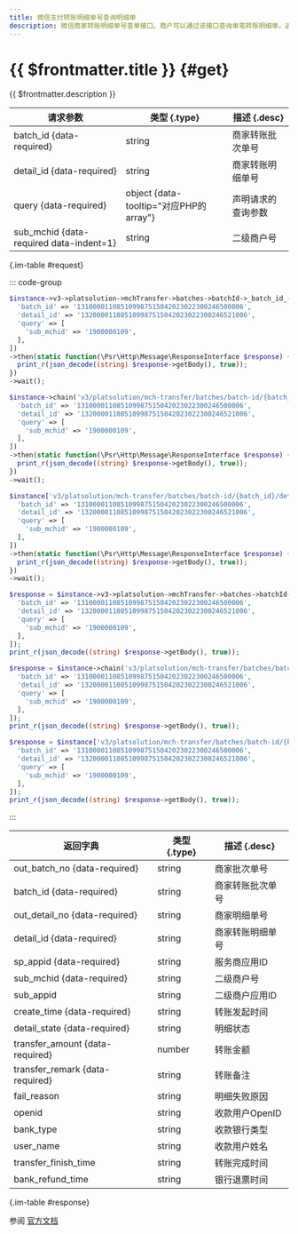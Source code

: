 ```yaml
---
title: 微信支付转账明细单号查询明细单
description: 微信商家转账明细单号查单接口。商户可以通过该接口查询单笔转账明细单。返回消息中包含微信明细单号、明细状态、转账金额、失败原因、收款用户姓名、收款用户OpenID等信息。
---
```


# {{ $frontmatter.title }} {#get}

{{ $frontmatter.description }}

| 请求参数 | 类型 {.type} | 描述 {.desc}
| --- | --- | ---
| batch_id {data-required} | string | 商家转账批次单号
| detail_id {data-required} | string | 商家转账明细单号
| query {data-required} | object {data-tooltip="对应PHP的array"} | 声明请求的查询参数
| sub_mchid {data-required data-indent=1} | string | 二级商户号

{.im-table #request}

::: code-group

```php [异步纯链式]
$instance->v3->platsolution->mchTransfer->batches->batchId->_batch_id_->details->detailId->_detail_id_->getAsync([
  'batch_id' => '131000011085109987515042023022300246500006',
  'detail_id' => '132000011085109987515042023022300246521006',
  'query' => [
    'sub_mchid' => '1900000109',
  ],
])
->then(static function(\Psr\Http\Message\ResponseInterface $response) {
  print_r(json_decode((string) $response->getBody(), true));
})
->wait();
```

```php [异步声明式]
$instance->chain('v3/platsolution/mch-transfer/batches/batch-id/{batch_id}/details/detail-id/{detail_id}')->getAsync([
  'batch_id' => '131000011085109987515042023022300246500006',
  'detail_id' => '132000011085109987515042023022300246521006',
  'query' => [
    'sub_mchid' => '1900000109',
  ],
])
->then(static function(\Psr\Http\Message\ResponseInterface $response) {
  print_r(json_decode((string) $response->getBody(), true));
})
->wait();
```

```php [异步属性式]
$instance['v3/platsolution/mch-transfer/batches/batch-id/{batch_id}/details/detail-id/{detail_id}']->getAsync([
  'batch_id' => '131000011085109987515042023022300246500006',
  'detail_id' => '132000011085109987515042023022300246521006',
  'query' => [
    'sub_mchid' => '1900000109',
  ],
])
->then(static function(\Psr\Http\Message\ResponseInterface $response) {
  print_r(json_decode((string) $response->getBody(), true));
})
->wait();
```

```php [同步纯链式]
$response = $instance->v3->platsolution->mchTransfer->batches->batchId->_batch_id_->details->detailId->_detail_id_->get([
  'batch_id' => '131000011085109987515042023022300246500006',
  'detail_id' => '132000011085109987515042023022300246521006',
  'query' => [
    'sub_mchid' => '1900000109',
  ],
]);
print_r(json_decode((string) $response->getBody(), true));
```

```php [同步声明式]
$response = $instance->chain('v3/platsolution/mch-transfer/batches/batch-id/{batch_id}/details/detail-id/{detail_id}')->get([
  'batch_id' => '131000011085109987515042023022300246500006',
  'detail_id' => '132000011085109987515042023022300246521006',
  'query' => [
    'sub_mchid' => '1900000109',
  ],
]);
print_r(json_decode((string) $response->getBody(), true));
```

```php [同步属性式]
$response = $instance['v3/platsolution/mch-transfer/batches/batch-id/{batch_id}/details/detail-id/{detail_id}']->get([
  'batch_id' => '131000011085109987515042023022300246500006',
  'detail_id' => '132000011085109987515042023022300246521006',
  'query' => [
    'sub_mchid' => '1900000109',
  ],
]);
print_r(json_decode((string) $response->getBody(), true));
```

:::

| 返回字典 | 类型 {.type} | 描述 {.desc}
| --- | --- | ---
| out_batch_no {data-required}| string | 商家批次单号
| batch_id {data-required}| string | 商家转账批次单号
| out_detail_no {data-required}| string | 商家明细单号
| detail_id {data-required}| string | 商家转账明细单号
| sp_appid {data-required}| string | 服务商应用ID
| sub_mchid {data-required}| string | 二级商户号
| sub_appid | string | 二级商户应用ID
| create_time {data-required}| string | 转账发起时间
| detail_state {data-required}| string | 明细状态
| transfer_amount {data-required}| number | 转账金额
| transfer_remark {data-required}| string | 转账备注
| fail_reason | string | 明细失败原因
| openid | string | 收款用户OpenID
| bank_type | string | 收款银行类型
| user_name | string | 收款用户姓名
| transfer_finish_time | string | 转账完成时间
| bank_refund_time | string | 银行退票时间

{.im-table #response}

参阅 [官方文档](https://pay.weixin.qq.com/docs/partner/apis/platsolution-mch-transfer/transfer-batch/get-transfer-detail-by-no.html)
